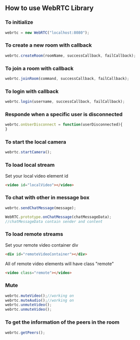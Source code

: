 ## How to use WebRTC Library

### To initialize
```javascript
webrtc = new WebRTC("localhost:8080");
```

### To create a new room with callback
```javascript
webrtc.createRoom(roomName, successCallback, failCallback);
```

### To join a room with callback
```javascript
webrtc.joinRoom(command, successCallback, failCallback);
```

### To login with callback
```javascript
webrtc.login(username, successCallback, failCallback);
```

### Responde when a specific user is disconnected
```javascript
webrtc.onUserDisconnect = function(userDisconnected){
}
```

### To start the local camera
```javascript
webrtc.startCamera();
```

### To load local stream
Set your local video element id 
```html
<video id="localVideo"></video>
```

### To chat with other in message box
```javascript
webrtc.sendChatMessage(message);
```
```javascript
WebRTC.prototype.onChatMessage(chatMessageData);
//chatMessageData contain sender and content 
```


### To load remote streams
Set your remote video container div 
```html
<div id="remoteVideoContainer"></div>
```
All of remote video elements will have class "remote"
```html
<video class="remote"></video>
```


### Mute
```javascript
webrtc.muteVideo();//working on
webrtc.muteAudio();//working on
webrtc.unmuteVideo();
webrtc.unmuteVideo();
```

### To get the information of the peers in the room
```javascript
webrtc.getPeers();
```
